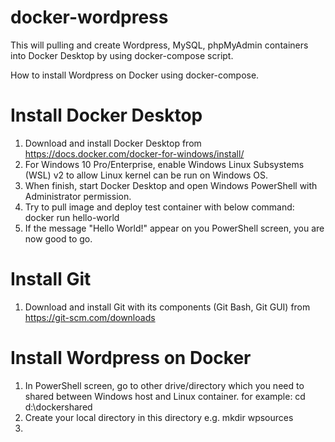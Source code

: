 # docker-wordpress

This will pulling and create Wordpress, MySQL, phpMyAdmin containers into Docker Desktop by using docker-compose script.

How to install Wordpress on Docker using docker-compose.

# Install Docker Desktop
1. Download and install Docker Desktop from https://docs.docker.com/docker-for-windows/install/
2. For Windows 10 Pro/Enterprise, enable Windows Linux Subsystems (WSL) v2 to allow Linux kernel can be run on Windows OS.
3. When finish, start Docker Desktop and open Windows PowerShell with Administrator permission.
4. Try to pull image and deploy test container with below command:
      docker run hello-world
5. If the message "Hello World!" appear on you PowerShell screen, you are now good to go.

# Install Git
1. Download and install Git with its components (Git Bash, Git GUI) from https://git-scm.com/downloads

# Install Wordpress on Docker
1. In PowerShell screen, go to other drive/directory which you need to shared between Windows host and Linux container.
   for example:   cd d:\dockershared
2. Create your local directory in this directory e.g. mkdir wpsources
3. 
